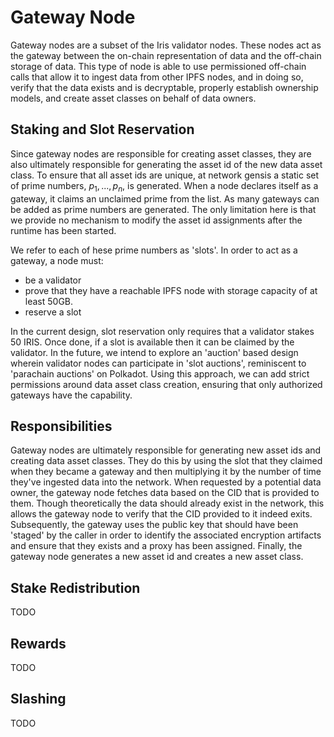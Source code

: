 # Gateway Node

Gateway nodes are a subset of the Iris validator nodes. These nodes act as the gateway between the on-chain representation of data and the off-chain storage of data. This type of node is able to use permissioned off-chain calls that allow it to ingest data from other IPFS nodes, and in doing so, verify that the data exists and is decryptable, properly establish ownership models, and create asset classes on behalf of data owners.

## Staking and Slot Reservation

Since gateway nodes are responsible for creating asset classes, they are also ultimately responsible for generating the asset id of the new data asset class. To ensure that all asset ids are unique, at network gensis a static set of prime numbers, $p_1, ..., p_n$, is generated. When a node declares itself as a gateway, it claims an unclaimed prime from the list. As many gateways can be added as prime numbers are generated. The only limitation here is that we provide no mechanism to modify the asset id assignments after the runtime has been started. 

We refer to each of hese prime numbers as 'slots'. In order to act as a gateway, a node must:

- be a validator
- prove that they have a reachable IPFS node with storage capacity of at least 50GB.
- reserve a slot

In the current design, slot reservation only requires that a validator stakes 50 IRIS. Once done, if a slot is available then it can be claimed by the validator. In the future, we intend to explore an 'auction' based design wherein validator nodes can participate in 'slot auctions', reminiscent to 'parachain auctions' on Polkadot. Using this approach, we can add strict permissions around data asset class creation, ensuring that only authorized gateways have the capability. 

## Responsibilities

Gateway nodes are ultimately responsible for generating new asset ids and creating data asset classes. They do this by using the slot that they claimed when they became a gateway and then multiplying it by the number of time they've ingested data into the network. When requested by a potential data owner, the gateway node fetches data based on the CID that is provided to them. Though theoretically the data should already exist in the network, this allows the gateway node to verify that the CID provided to it indeed exits. Subsequently, the gateway uses the public key that should have been 'staged' by the caller in order to identify the associated encryption artifacts and ensure that they exists and a proxy has been assigned. Finally, the gateway node generates a new asset id and creates a new asset class.

## Stake Redistribution

TODO

## Rewards

TODO

## Slashing

TODO

